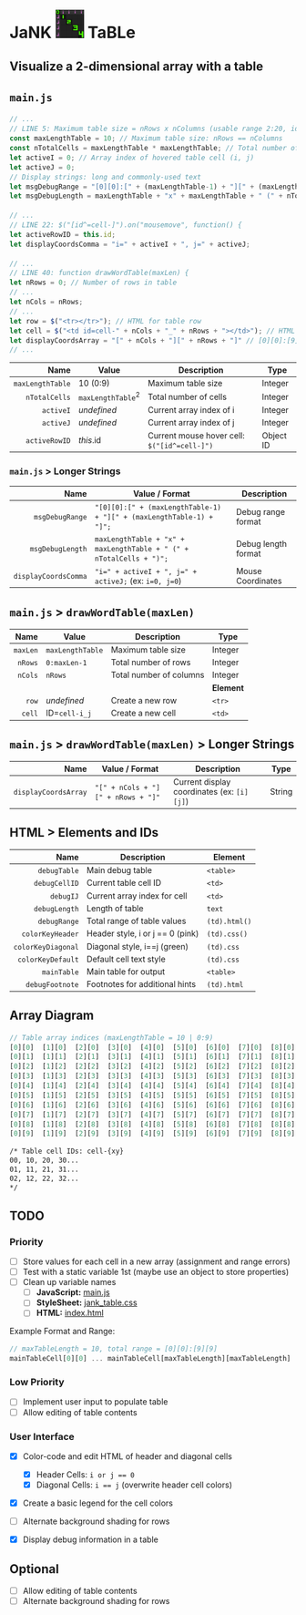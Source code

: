 # JaNK&nbsp;<a href="https://ateadaze.github.io/jank_table/"><img src="../images/logo-512.png" width="50" title="JaNK TaBLe"></a>&nbsp;TaBLe
## Visualize a 2-dimensional array with a table

## `main.js`

```javascript
// ...
// LINE 5: Maximum table size = nRows x nColumns (usable range 2:20, ideal range: 4:12)
const maxLengthTable = 10; // Maximum table size: nRows == nColumns
const nTotalCells = maxLengthTable * maxLengthTable; // Total number of cells = (nRows x nColumns) = maxTableLength^2
let activeI = 0; // Array index of hovered table cell (i, j)
let activeJ = 0;
// Display strings: long and commonly-used text
let msgDebugRange = "[0][0]:[" + (maxLengthTable-1) + "][" + (maxLengthTable-1) + "]"; // [0][0]:[9][9]
let msgDebugLength = maxLengthTable + "x" + maxLengthTable + " (" + nTotalCells + ")"; // 10x10 (100)

// ...
// LINE 22: $("[id^=cell-]").on("mousemove", function() {
let activeRowID = this.id;
let displayCoordsComma = "i=" + activeI + ", j=" + activeJ;

// ...
// LINE 40: function drawWordTable(maxLen) {
let nRows = 0; // Number of rows in table
// ...
let nCols = nRows;
// ...
let row = $("<tr></tr>"); // HTML for table row
let cell = $("<td id=cell-" + nCols + "_" + nRows + "></td>"); // HTML for table cell
let displayCoordsArray = "[" + nCols + "][" + nRows + "]" // [0][0]:[9][9]
// ...

```

|Name|Value|Description|Type|
|--:|---|---|---|
|`maxLengthTable`|10 (0:9)|Maximum table size|Integer|
|`nTotalCells`|`maxLengthTable`<sup>2</sup>|Total number of cells|Integer|
|`activeI`|*undefined*|Current array index of i|Integer|
|`activeJ`|*undefined*|Current array index of j|Integer|
|`activeRowID`|<i>this</i>.id|Current mouse hover cell: `$("[id^=cell-]")`|Object ID|

### `main.js`&nbsp;&gt;&nbsp;Longer Strings

|Name|Value / Format|Description|
|--:|---|---|
|`msgDebugRange`|`"[0][0]:[" + (maxLengthTable-1) + "][" + (maxLengthTable-1) + "]";`|Debug range format|
|`msgDebugLength`|`maxLengthTable + "x" + maxLengthTable + " (" + nTotalCells + ")";`|Debug length format|
|`displayCoordsComma`|`"i=" + activeI + ", j=" + activeJ;` (ex: `i=0, j=0`)|Mouse Coordinates|

## `main.js`&nbsp;&gt;&nbsp;`drawWordTable(maxLen)`

|Name|Value|Description|Type|
|--:|---|---|---|
|`maxLen`|`maxLengthTable`|Maximum table size|Integer|
|`nRows`|`0:maxLen-1`|Total number of rows|Integer|
|`nCols`|`nRows`|Total number of columns|Integer|
|&nbsp;|&nbsp;|&nbsp;|**Element**|
|`row`|<i>undefined</i>|Create a new row|`<tr>`
|`cell`|ID=`cell-i_j`|Create a new cell|`<td>`|

## `main.js`&nbsp;&gt;&nbsp;`drawWordTable(maxLen)`&nbsp;&gt;&nbsp;Longer Strings

|Name|Value / Format|Description|Type|
|--:|---|---|---|
|`displayCoordsArray`| `"[" + nCols + "][" + nRows + "]"`|Current display coordinates (ex: `[i][j]`)|String|

## HTML&nbsp;&gt;&nbsp;Elements and IDs

|Name|Description|Element|
|--:|---|---|
|`debugTable`|Main debug table|`<table>`|
|`debugCellID`|Current table cell ID|`<td>`|
|`debugIJ`|Current array index for cell|`<td>`|
|`debugLength`|Length of table|`text`|
|`debugRange`|Total range of table values|`(td).html()`|
|`colorKeyHeader`|Header style, i or j == 0 (pink)|`(td).css()`
|`colorKeyDiagonal`|Diagonal style, i==j (green)|`(td).css`
|`colorKeyDefault`|Default cell text style|`(td).css`
|`mainTable`|Main table for output|`<table>`
|`debugFootnote`|Footnotes for additional hints|`(td).html`

## Array Diagram

```javascript
// Table array indices (maxLengthTable = 10 | 0:9)
[0][0]  [1][0]  [2][0]  [3][0]  [4][0]  [5][0]  [6][0]  [7][0]  [8][0]  [9][0]
[0][1]  [1][1]  [2][1]  [3][1]  [4][1]  [5][1]  [6][1]  [7][1]  [8][1]  [9][1]
[0][2]  [1][2]  [2][2]  [3][2]  [4][2]  [5][2]  [6][2]  [7][2]  [8][2]  [9][2]
[0][3]  [1][3]  [2][3]  [3][3]  [4][3]  [5][3]  [6][3]  [7][3]  [8][3]  [9][3]
[0][4]  [1][4]  [2][4]  [3][4]  [4][4]  [5][4]  [6][4]  [7][4]  [8][4]  [9][4]
[0][5]  [1][5]  [2][5]  [3][5]  [4][5]  [5][5]  [6][5]  [7][5]  [8][5]  [9][5]
[0][6]  [1][6]  [2][6]  [3][6]  [4][6]  [5][6]  [6][6]  [7][6]  [8][6]  [9][6]
[0][7]  [1][7]  [2][7]  [3][7]  [4][7]  [5][7]  [6][7]  [7][7]  [8][7]  [9][7]
[0][8]  [1][8]  [2][8]  [3][8]  [4][8]  [5][8]  [6][8]  [7][8]  [8][8]  [9][8]
[0][9]  [1][9]  [2][9]  [3][9]  [4][9]  [5][9]  [6][9]  [7][9]  [8][9]  [9][9]
```

```
/* Table cell IDs: cell-{xy}
00, 10, 20, 30...
01, 11, 21, 31...
02, 12, 22, 32...
*/
```

## TODO

### Priority

* [ ] Store values for each cell in a new array (assignment and range errors)
* [ ] Test with a static variable 1st (maybe use an object to store properties)
* [ ] Clean up variable names
  * [ ] **JavaScript:** [main.js](../scripts/main.js)
  * [ ] **StyleSheet:** [jank_table.css](../styles/jank_table.css)
  * [ ] **HTML:** [index.html](../index.html)

Example Format and Range:
```javascript
// maxTableLength = 10, total range = [0][0]:[9][9]
mainTableCell[0][0] ... mainTableCell[maxTableLength][maxTableLength]
```

### Low Priority

* [ ] Implement user input to populate table
* [ ] Allow editing of table contents

### User Interface
* [X] Color-code and edit HTML of header and diagonal cells
    * [X] Header Cells: `i or j == 0`
    * [X] Diagonal Cells: `i == j` (overwrite header cell colors)
* [X] Create a basic legend for the cell colors
* [ ] Alternate background shading for rows

* [X] Display debug information in a table

## Optional
* [ ] Allow editing of table contents
* [ ] Alternate background shading for rows
